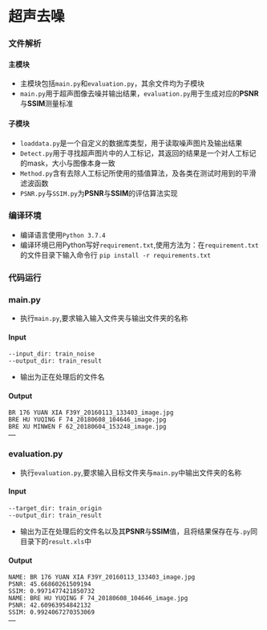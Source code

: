 # 超声去噪
### 文件解析
#### 主模块
* 主模块包括`main.py`和`evaluation.py`，其余文件均为子模块
* `main.py`用于超声图像去噪并输出结果，`evaluation.py`用于生成对应的**PSNR**与**SSIM**测量标准
#### 子模块
* `loaddata.py`是一个自定义的数据库类型，用于读取噪声图片及输出结果
* `Detect.py`用于寻找超声图片中的人工标记，其返回的结果是一个对人工标记的mask，大小与图像本身一致
* `Method.py`含有去除人工标记所使用的插值算法，及各类在测试时用到的平滑滤波函数
* `PSNR.py`与`SSIM.py`为**PSNR**与**SSIM**的评估算法实现

### 编译环境
* 编译语言使用`Python 3.7.4`
* 编译环境已用Python写好`requirement.txt`,使用方法为：在`requirement.txt`的文件目录下输入命令行
```pip install -r requirements.txt```
    
 
### 代码运行
### main.py
* 执行`main.py`,要求输入输入文件夹与输出文件夹的名称
#### Input
    --input_dir: train_noise
    --output_dir: train_result
* 输出为正在处理后的文件名
#### Output
    BR 176 YUAN XIA F39Y_20160113_133403_image.jpg
    BRE HU YUQING F 74_20180608_104646_image.jpg
    BRE XU MINWEN F 62_20180604_153248_image.jpg
    ……

### evaluation.py
* 执行`evaluation.py`,要求输入目标文件夹与`main.py`中输出文件夹的名称
#### Input
    --target_dir: train_origin
    --output_dir: train_result
* 输出为正在处理后的文件名以及其**PSNR**与**SSIM**值，且将结果保存在与`.py`同目录下的`result.xls`中
#### Output
    NAME: BR 176 YUAN XIA F39Y_20160113_133403_image.jpg
    PSNR: 45.66860261509194
    SSIM: 0.9971477421850732
    NAME: BRE HU YUQING F 74_20180608_104646_image.jpg
    PSNR: 42.60963954842132
    SSIM: 0.9924067270353069
    ……
